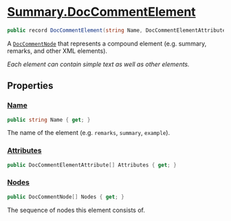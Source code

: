 # [Summary.DocCommentElement](../src/Core/DocCommentElement.cs#L10)
```cs
public record DocCommentElement(string Name, DocCommentElementAttribute[] Attributes, DocCommentNode[] Nodes) : DocCommentNode
```

A [`DocCommentNode`](./DocCommentNode.md) that represents a compound element (e.g. summary, remarks, and other XML elements).

_Each element can contain simple text as well as other elements._

## Properties
### [Name](../src/Core/DocCommentElement.cs#L10)
```cs
public string Name { get; }
```

The name of the element (e.g. `remarks`, `summary`, `example`).

### [Attributes](../src/Core/DocCommentElement.cs#L10)
```cs
public DocCommentElementAttribute[] Attributes { get; }
```

### [Nodes](../src/Core/DocCommentElement.cs#L10)
```cs
public DocCommentNode[] Nodes { get; }
```

The sequence of nodes this element consists of.

